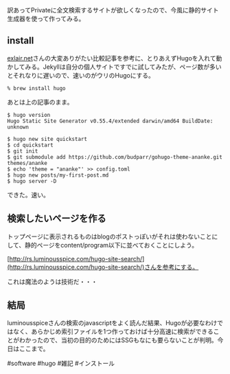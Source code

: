 訳あってPrivateに全文検索するサイトが欲しくなったので、今風に静的サイト生成器を使って作ってみる。

## install

[exlair.net](https://exlair.net/trend-for-static-site-generator/)さんの大変ありがたい比較記事を参考に、とりあえずHugoを入れて動かしてみる。Jekyllは自分の個人サイトですでに試してみたが、ページ数が多いとそれなりに遅いので、速いのがウリのHugoにする。

```shell
% brew install hugo
```

あとは上の記事のまま。

```shell
$ hugo version
Hugo Static Site Generator v0.55.4/extended darwin/amd64 BuildDate: unknown

$ hugo new site quickstart
$ cd quickstart
$ git init
$ git submodule add https://github.com/budparr/gohugo-theme-ananke.git themes/ananke
$ echo 'theme = "ananke"' >> config.toml
$ hugo new posts/my-first-post.md
$ hugo server -D
```

できた。速い。

## 検索したいページを作る

トップページに表示されるものはblogのポストっぽいがそれは使わないことにして、静的ページをcontent/program以下に並べておくことにしよう。

[http://rs.luminousspice.com/hugo-site-search/](http://rs.luminousspice.com/hugo-site-search/)さんを参考にする。

これは魔法のようは技術だ・・・

## 結局

luminousspiceさんの検索のjavascriptをよく読んだ結果、Hugoが必要なわけではなく、あらかじめ索引ファイルを1つ作っておけば十分高速に検索ができることがわかったので、当初の目的のためにはSSGもなにも要らないことが判明。今日はここまで。


#software
#hugo
#雑記
#インストール
